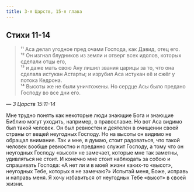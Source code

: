 ```yaml
---
title: 3-я Царств, 15-я глава
---
```


## Стихи 11-14
 
> ¹¹ Аса делал угодное пред очами Господа, как Давид, отец его.  
> ¹² Он изгнал блудников из земли и отверг всех идолов, которых сделали отцы его,  
> ¹³ и даже мать свою Ану лишил звания царицы за то, что она сделала истукан Астарты; и изрубил Аса истукан её и сжёг
> у потока Кедрона.  
> ¹⁴ Высоты же не были уничтожены. Но сердце Асы было предано Господу во все дни его.

— <cite>3&nbsp;Царств&nbsp;15:11-14</cite>

Мне трудно понять как некоторые люди знающие Бога и знающие Библию могут уходить, например, в православие. Но вот Аса видимо был
такой человек. Он был ревностен и деятелен в очищении своей страны от вещей неугодных Господу. Но на высоты он видимо не обращал
внимание. Так и мне, я думаю, стоит радоваться, что такой человек вообще ревностно и преданно служит Господу, а тому что он 
неугодных Господу «высот» не замечает, которые мне так заметны, удивляться не стоит. И конечно мне стоит наблюдать за собою и
спрашивать Господа: «А нет ли и в моей жизни каких-то «высот», неугодных Тебе, которых я не замечаю?» Испытай меня, Боже,
исправь и направь меня. Я хочу избавиться от неугодных Тебе «высот» в своей жизни.
